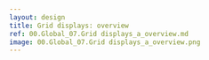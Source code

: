 ```yaml
---
layout: design
title: Grid displays: overview
ref: 00.Global_07.Grid displays_a_overview.md
image: 00.Global_07.Grid displays_a_overview.png
---
```

